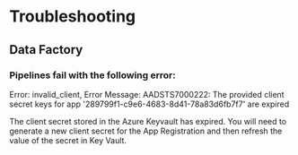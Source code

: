 # Troubleshooting

## Data Factory

### Pipelines fail with the following error:
Error: invalid_client, Error Message: AADSTS7000222: The provided client secret keys for app '289799f1-c9e6-4683-8d41-78a83d6fb7f7' are expired

The client secret stored in the Azure Keyvault has expired.  You will need to generate a new client secret for the App Registration and then refresh the value of the secret in Key Vault.
